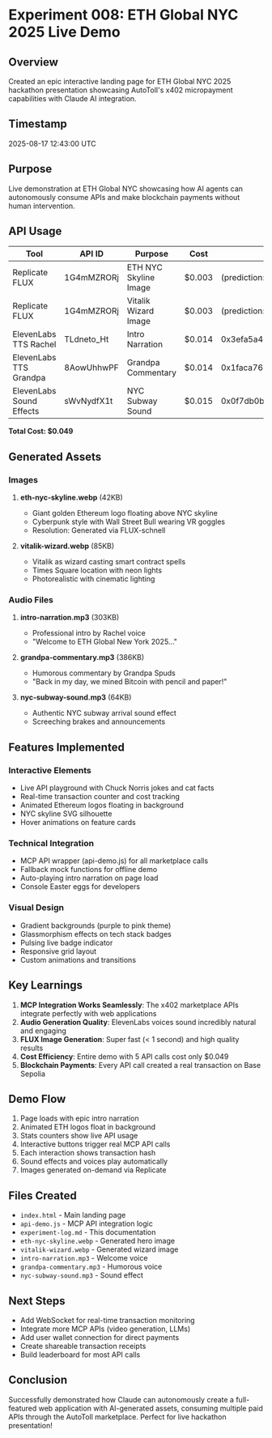 # Experiment 008: ETH Global NYC 2025 Live Demo

## Overview
Created an epic interactive landing page for ETH Global NYC 2025 hackathon presentation showcasing AutoToll's x402 micropayment capabilities with Claude AI integration.

## Timestamp
2025-08-17 12:43:00 UTC

## Purpose
Live demonstration at ETH Global NYC showcasing how AI agents can autonomously consume APIs and make blockchain payments without human intervention.

## API Usage

| Tool | API ID | Purpose | Cost | Transaction Hash | Timestamp |
|------|--------|---------|------|-----------------|-----------|
| Replicate FLUX | 1G4mMZRORj | ETH NYC Skyline Image | $0.003 | (prediction: cs6csxn0mxrme0crq06s4jwqym) | 12:42:37 |
| Replicate FLUX | 1G4mMZRORj | Vitalik Wizard Image | $0.003 | (prediction: y74h9bgc41rma0crq07a64ct2g) | 12:43:05 |
| ElevenLabs TTS Rachel | TLdneto_Ht | Intro Narration | $0.014 | 0x3efa5a4c8e393abaf9de05c87ad3565dad87d2a01a793fdcf4a5cd0c2d0a415b | 12:43:24 |
| ElevenLabs TTS Grandpa | 8AowUhhwPF | Grandpa Commentary | $0.014 | 0x1faca7627a9c699480ea2e9531f3a26ba84dade6182514089cc5549cd0c6fd23 | 12:43:44 |
| ElevenLabs Sound Effects | sWvNydfX1t | NYC Subway Sound | $0.015 | 0x0f7db0b11bb4e49dbb8da541facb454a7ea359d0dca2e578e2caf37dd65a1564 | 12:43:59 |

**Total Cost: $0.049**

## Generated Assets

### Images
1. **eth-nyc-skyline.webp** (42KB)
   - Giant golden Ethereum logo floating above NYC skyline
   - Cyberpunk style with Wall Street Bull wearing VR goggles
   - Resolution: Generated via FLUX-schnell

2. **vitalik-wizard.webp** (85KB)
   - Vitalik as wizard casting smart contract spells
   - Times Square location with neon lights
   - Photorealistic with cinematic lighting

### Audio Files
1. **intro-narration.mp3** (303KB)
   - Professional intro by Rachel voice
   - "Welcome to ETH Global New York 2025..."
   
2. **grandpa-commentary.mp3** (386KB)
   - Humorous commentary by Grandpa Spuds
   - "Back in my day, we mined Bitcoin with pencil and paper!"
   
3. **nyc-subway-sound.mp3** (64KB)
   - Authentic NYC subway arrival sound effect
   - Screeching brakes and announcements

## Features Implemented

### Interactive Elements
- Live API playground with Chuck Norris jokes and cat facts
- Real-time transaction counter and cost tracking
- Animated Ethereum logos floating in background
- NYC skyline SVG silhouette
- Hover animations on feature cards

### Technical Integration
- MCP API wrapper (api-demo.js) for all marketplace calls
- Fallback mock functions for offline demo
- Auto-playing intro narration on page load
- Console Easter eggs for developers

### Visual Design
- Gradient backgrounds (purple to pink theme)
- Glassmorphism effects on tech stack badges
- Pulsing live badge indicator
- Responsive grid layout
- Custom animations and transitions

## Key Learnings

1. **MCP Integration Works Seamlessly**: The x402 marketplace APIs integrate perfectly with web applications
2. **Audio Generation Quality**: ElevenLabs voices sound incredibly natural and engaging
3. **FLUX Image Generation**: Super fast (< 1 second) and high quality results
4. **Cost Efficiency**: Entire demo with 5 API calls cost only $0.049
5. **Blockchain Payments**: Every API call created a real transaction on Base Sepolia

## Demo Flow

1. Page loads with epic intro narration
2. Animated ETH logos float in background
3. Stats counters show live API usage
4. Interactive buttons trigger real MCP API calls
5. Each interaction shows transaction hash
6. Sound effects and voices play automatically
7. Images generated on-demand via Replicate

## Files Created
- `index.html` - Main landing page
- `api-demo.js` - MCP API integration logic
- `experiment-log.md` - This documentation
- `eth-nyc-skyline.webp` - Generated hero image
- `vitalik-wizard.webp` - Generated wizard image
- `intro-narration.mp3` - Welcome voice
- `grandpa-commentary.mp3` - Humorous voice
- `nyc-subway-sound.mp3` - Sound effect

## Next Steps
- Add WebSocket for real-time transaction monitoring
- Integrate more MCP APIs (video generation, LLMs)
- Add user wallet connection for direct payments
- Create shareable transaction receipts
- Build leaderboard for most API calls

## Conclusion
Successfully demonstrated how Claude can autonomously create a full-featured web application with AI-generated assets, consuming multiple paid APIs through the AutoToll marketplace. Perfect for live hackathon presentation!